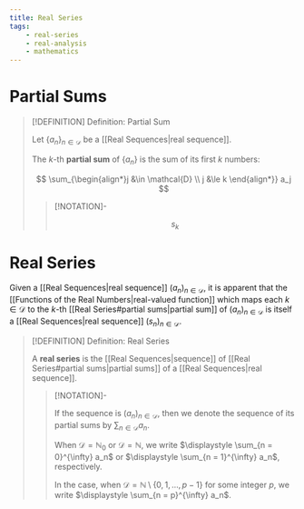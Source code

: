 ```yaml
---
title: Real Series
tags:
    - real-series
    - real-analysis
    - mathematics
---
```


# Partial Sums

>[!DEFINITION] Definition: Partial Sum
>
>Let $\{a_n\}_{n \in \mathcal{D}}$ be a [[Real Sequences|real sequence]].
>
>The $k$-th **partial sum** of $\{a_n\}$ is the sum of its first $k$ numbers:
>
>$$
>\sum_{\begin{align*}j &\in \mathcal{D} \\ j &\le k \end{align*}} a_j
>$$
>
>>[!NOTATION]-
>>
>>$$
>>s_k
>>$$
>>
>

# Real Series

Given a [[Real Sequences|real sequence]] $(a_n)_{n \in \mathcal{D}}$, it is apparent that the [[Functions of the Real Numbers|real-valued function]] which maps each $k \in \mathcal{D}$ to the $k$-th [[Real Series#partial sums|partial sum]] of $(a_n)_{n \in \mathcal{D}}$ is itself a [[Real Sequences|real sequence]] $(s_n)_{n \in \mathcal{D}}$.

>[!DEFINITION] Definition: Real Series
>
>A **real series** is the [[Real Sequences|sequence]] of [[Real Series#partial sums|partial sums]] of a [[Real Sequences|real sequence]].
>
>>[!NOTATION]-
>>
>>If the sequence is $(a_n)_{n \in \mathcal{D}}$, then we denote the sequence of its partial sums by $\displaystyle \sum_{n \in \mathcal{D}} a_n$. 
>>
>>When $\mathcal{D} = \mathbb{N}_0$ or $\mathcal{D} = \mathbb{N}$, we write $\displaystyle \sum_{n = 0}^{\infty} a_n$ or $\displaystyle \sum_{n = 1}^{\infty} a_n$, respectively.
>>
>>In the case, when $\mathcal{D} = \mathbb{N} \setminus \{0, 1, \dotsc, p - 1\}$ for some integer $p$, we write $\displaystyle \sum_{n = p}^{\infty} a_n$.
>>
>
